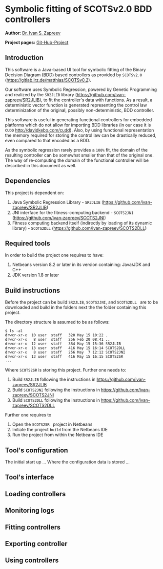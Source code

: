 # **Symbolic fitting of SCOTSv2.0 BDD controllers**

**Author:** [Dr. Ivan S. Zapreev](https://nl.linkedin.com/in/zapreevis)

**Project pages:** [Git-Hub-Project](https://github.com/ivan-zapreev/SCOTS2SR)

## **Introduction**

This software is a Java-based UI tool for symbolic fitting of the Binary Decision Diagram (BDD) based controllers as provided by `SCOTSv2.0` (<https://gitlab.lrz.de/matthias/SCOTSv0.2>).

Our software uses Symbolic Regression, powered by Genetic Programming and realized by the `SR2JLIB` library (<https://github.com/ivan-zapreev/SR2JLIB>), to fit the controller's data with functions. As a result, a deterministic vector function is generated representing the control law determinization of the original, possibly non-deterministic, BDD controller.

This software is useful in generating functional controllers for embedded platforms which do not allow for importing BDD libraries (in our case it is `CUDD` <http://davidkebo.com/cudd>). Also, by using functional representation the memory required for storing the control law can be drastically reduced, even compared to that encoded as a BDD.

As the symbolic regression rarely provides a `100%` fit, the domain of the resulting controller can be somewhat smaller than that of the original one. The way of re-computing the domain of the functional controller will be described in this document as well.

## **Dependencies**

This project is dependent on:

1. Java Symbolic Regression Library - `SR2JLIB` (<https://github.com/ivan-zapreev/SR2JLIB>)
2. JNI interface for the fitness-computing backend - `SCOTS2JNI` (<https://github.com/ivan-zapreev/SCOTS2JNI>)
2. Fitness computing backend itself (indirectly by loading of its dynamic library) - `SCOTS2DLL` (<https://github.com/ivan-zapreev/SCOTS2DLL>)

## **Required tools**

In order to build the project one requires to have:

1. Netbeans version 8.2 or later in its version containing: Java/JDK and C++
2. JDK version 1.8 or later

## **Build instructions**

Before the project can be build `SR2JLIB`, `SCOTS2JNI`, and `SCOTS2DLL ` are to be downloaded and build in the folders next the the folder containing this project.

The directory structure is assumed to be as follows:

```
$ ls -al
drwxr-xr-x  10 user  staff   320 May 15 10:22 .
drwxr-xr-x   8 user  staff   256 Feb 20 08:41 ..
drwxr-xr-x  12 user  staff   384 May 15 15:36 SR2JLIB
drwxr-xr-x  13 user  staff   416 May 15 16:14 SCOTS2DLL
drwxr-xr-x   8 user  staff   256 May  7 12:12 SCOTS2JNI
drwxr-xr-x  13 user  staff   416 May 15 16:15 SCOTS2SR
...
```
Where `SCOTS2SR` is storing this project. Further one needs to:

1. Build `SR2JLIB` following the instructions in <https://github.com/ivan-zapreev/SR2JLIB>
2. Build `SCOTS2JNI` following the instructions in <https://github.com/ivan-zapreev/SCOTS2JNI>
3. Build `SCOTS2DLL` following the instructions in <https://github.com/ivan-zapreev/SCOTS2DLL>

Further one requires to

1. Open the `SCOTS2SR ` project in Netbeans
2. Initiate the project `build` from the Netbeans IDE
3. Run the project from within the Netbeans IDE

## **Tool's configuration**
The initial start up ...
Where the configuration data is stored ...

## **Tool's interface**

## **Loading controllers**

## **Monitoring logs**

## **Fitting controllers**

## **Exporting controller**

## **Using controllers**
